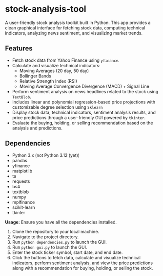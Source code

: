 # stock-analysis-tool
A user-friendly stock analysis toolkit built in Python. This app provides a clean graphical interface for fetching stock data, computing technical indicators, analyzing news sentiment, and visualizing market trends.

## Features
- Fetch stock data from Yahoo Finance using `yfinance`.
- Calculate and visualize technical indicators:
  - Moving Averages (20 day, 50 day)
  - Bollinger Bands
  - Relative Strength Index (RSI)
  - Moving Average Convergence Divergence (MACD) + Signal Line
- Perform sentiment analysis on news headlines related to the stock using `TextBlob`.
- Includes linear and polynomial regression-based price projections with customizable degree selection using `Sklearn`
- Display stock data, technical indicators, sentiment analysis results, and price predictions through a user-friendly GUI powered by `tkinter`.
- Evaluate the buying, holding, or selling recommendation based on the analysis and predictions.

## Dependencies 
- Python 3.x (not Python 3.12 (yet))
- pandas
- yfinance
- matplotlib
- ta
- requests
- bs4
- textblob
- numpy
- mplfinance
- scikit-learn
- tkinter


 
**Usage:** 
Ensure you have all the dependencies installed. 

1. Clone the repository to your local machine.
2. Navigate to the project directory.
3. Run `python dependencies.py` to launch the GUI.
4. Run `python gui.py` to launch the GUI.
5. Enter the stock ticker symbol, start date, and end date.
6. Click the buttons to fetch data, calculate and visualize technical indicators, perform sentiment analysis, and view the price predictions along with a recommendation for buying, holding, or selling the stock.
